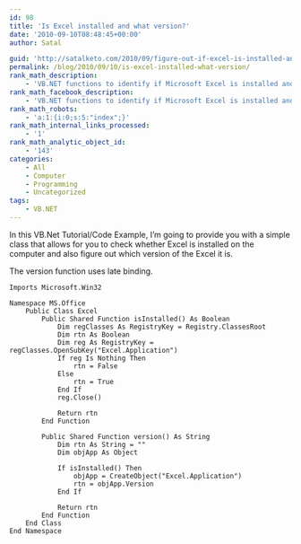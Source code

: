 ```yaml
---
id: 98
title: 'Is Excel installed and what version?'
date: '2010-09-10T08:48:45+00:00'
author: Satal

guid: 'http://satalketo.com/2010/09/figure-out-if-excel-is-installed-and-what-version-it-is/'
permalink: /blog/2010/09/10/is-excel-installed-what-version/
rank_math_description:
    - 'VB.NET functions to identify if Microsoft Excel is installed and what version of Excel it is'
rank_math_facebook_description:
    - 'VB.NET functions to identify if Microsoft Excel is installed and what version of Excel it is'
rank_math_robots:
    - 'a:1:{i:0;s:5:"index";}'
rank_math_internal_links_processed:
    - '1'
rank_math_analytic_object_id:
    - '143'
categories:
    - All
    - Computer
    - Programming
    - Uncategorized
tags:
    - VB.NET
---
```


In this VB.Net Tutorial/Code Example, I’m going to provide you with a simple class that allows for you to check whether Excel is installed on the computer and also figure out which version of the Excel it is.

The version function uses late binding.

```vbnet
Imports Microsoft.Win32

Namespace MS.Office
    Public Class Excel
        Public Shared Function isInstalled() As Boolean
            Dim regClasses As RegistryKey = Registry.ClassesRoot
            Dim rtn As Boolean
            Dim reg As RegistryKey = regClasses.OpenSubKey("Excel.Application")
            If reg Is Nothing Then
                rtn = False
            Else
                rtn = True
            End If
            reg.Close()

            Return rtn
        End Function

        Public Shared Function version() As String
            Dim rtn As String = ""
            Dim objApp As Object

            If isInstalled() Then
                objApp = CreateObject("Excel.Application")
                rtn = objApp.Version
            End If

            Return rtn
        End Function
    End Class
End Namespace
```